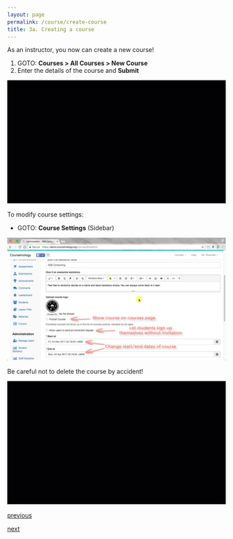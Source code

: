 ```yaml
---
layout: page
permalink: /course/create-course
title: 3a. Creating a course
---
```

	
As an instructor, you now can create a new course!
  1. GOTO: **Courses > All Courses > New Course**
  2. Enter the details of the course and **Submit**

![3a-1](/images/3A-1.gif)

To modify course settings: 
  * GOTO: **Course Settings** (Sidebar)

![Course settings](/images/3A-2.png)

Be careful not to delete the course by accident!

![3A-3](/images/3A-3.gif)

[previous](/coursemology/settings)

[next](/course/add-manage-users)